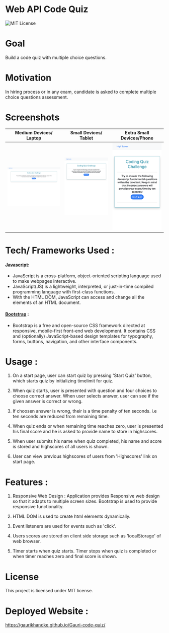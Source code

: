 # Web API Code Quiz

![MIT License](https://img.shields.io/badge/license-MIT-green)

# Goal 

Build a code quiz with multiple choice questions.

# Motivation

In hiring process or in any exam, candidate is asked to complete multiple choice questions assessment. 

# Screenshots

|Medium Devices/ Laptop|Small Devices/ Tablet|Extra Small Devices/Phone
|--|--|--
|![Laptop](images/Laptop.png)|![Tablet](images/Tablet.png)|![Phone](images/Mobile.png)

# Tech/ Frameworks Used : 

#### [Javascript](https://developer.mozilla.org/en-US/docs/Web/JavaScript): 
* JavaScript is a cross-platform, object-oriented scripting language used to make webpages interactive.
* JavaScript(JS) is a lightweight, interpreted, or just-in-time compiled programming language with first-class functions. 
* With the HTML DOM, JavaScript can access and change all the elements of an HTML document.

#### [Bootstrap](https://getbootstrap.com/) : 

* Bootstrap is a free and open-source CSS framework directed at responsive, mobile-first front-end web development. It contains CSS and (optionally) JavaScript-based design templates for typography, forms, buttons, navigation, and other interface components.

# Usage : 

1. On a start page, user can start quiz by pressing 'Start Quiz' button, which starts quiz by initializing timelimit for quiz.

2. When quiz starts, user is presented with question and four choices to choose correct answer. When user selects answer, user can see if the given answer is correct or wrong.

3. If choosen answer is wrong, their is a time penalty of ten seconds. i.e ten seconds are reduced from remaining time.

4. When quiz ends or when remaining time reaches zero, user is presented his final score and he is asked to provide name to store in highscores.

5. When user submits his name when quiz completed, his name and score is stored and highscores of all users is shown.

6. User can view previous highscores of users from 'Highscores' link on start page.
 

# Features : 

1. Responsive Web Design : Application provides Responsive web design so that it adapts to multiple screen sizes. Bootstrap is used to provide responsive functionality.

2. HTML DOM is used to create html elements dynamically.

3. Event listeners are used for events such as 'click'.

4. Users scores are stored on client side storage such as 'localStorage' of web browser.

5. Timer starts when quiz starts. Timer stops when quiz is completed or when timer reaches zero and final score is shown.

# License

This project is licensed under MIT license.

# Deployed Website : 
https://gaurikhandke.github.io/Gauri-code-quiz/
